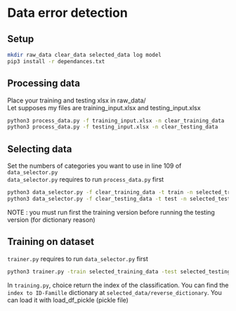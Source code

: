 Data error detection
=
Setup
-

```BASH
mkdir raw_data clear_data selected_data log model
pip3 install -r dependances.txt
```
Processing data
-

Place your training and testing xlsx in raw_data/ <br >
Let supposes my files are training_input.xlsx and testing_input.xlsx <br >
```BASH
python3 process_data.py -f training_input.xlsx -n clear_training_data
python3 process_data.py -f testing_input.xlsx -n clear_testing_data
```

Selecting data
-
Set the numbers of categories you want to use in line 109 of `data_selector.py` <br />
`data_selector.py` requires to run `process_data.py` first <br />
```BASH
python3 data_selector.py -f clear_training_data -t train -n selected_training_data
python3 data_selector.py -f clear_testing_data -t test -n selected_testing_data
```
NOTE : you must run first the training version before running the testing version (for dictionary reason) <br >

Training on dataset
-
`trainer.py` requires to run `data_selector.py` first <br >
```BASH
python3 trainer.py -train selected_training_data -test selected_testing_data
```
In `training.py`, choice return the index of the classification. You can find the `index to ID-Famille` dictionary at `selected_data/reverse_dictionary`. You can load it with load_df_pickle (pickle file) <br >
